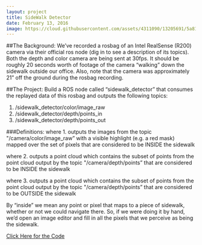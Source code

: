```yaml
---
layout: project
title: SideWalk Detector
date: February 13, 2016
image: https://cloud.githubusercontent.com/assets/4311090/13205691/5a81a83a-d8b3-11e5-87a2-6a8b6e73b525.png
---
```


##The Background:
We’ve recorded a rosbag of an Intel RealSense (R200) camera via their official ros node (dig in to see a description of its topics). Both the depth and color camera are being sent at 30fps. It should be roughly 20 seconds worth of footage of the camera “walking” down the sidewalk outside our office. Also, note that the camera was approximately 21” off the ground during the rosbag recording. 

##The Project:
Build a ROS node called “sidewalk_detector” that consumes the replayed data of this rosbag and outputs the following topics:

1. /sidewalk_detector/color/image_raw
2. /sidewalk_detector/depth/points_in
3. /sidewalk_detector/depth/points_out

###Definitions: 
where 1. outputs the images from the topic "/camera/color/image_raw” with a visible highlight (e.g. a red mask) mapped over the set of pixels that are considered to be INSIDE the sidewalk

where 2. outputs a point cloud which contains the subset of points from the point cloud output by the topic "/camera/depth/points” that are considered to be INSIDE the sidewalk

where 3. outputs a point cloud which contains the subset of points from the point cloud output by the topic "/camera/depth/points” that are considered to be OUTSIDE the sidewalk

By “inside” we mean any point or pixel that maps to a piece of sidewalk, whether or not we could navigate there. So, if we were doing it by hand, we’d open an image editor and fill in all the pixels that we perceive as being the sidewalk. 

[Click Here for the Code](https://github.com/ChuChuIgbokwe/sidewalk_detector)
